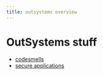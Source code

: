 ```yaml
---
title: outsystems overview
---
```

# OutSystems stuff

* [codesmells](codesmells.md)
* [secure applications](secure-applications/index.md)